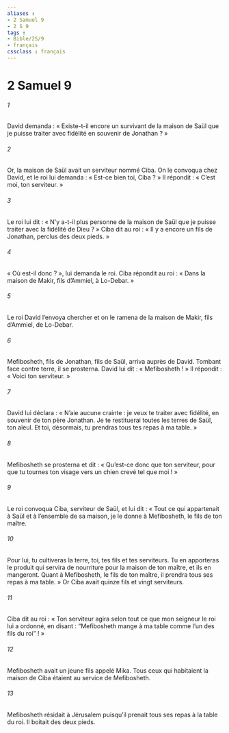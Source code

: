 ```yaml
---
aliases : 
- 2 Samuel 9
- 2 S 9
tags : 
- Bible/2S/9
- français
cssclass : français
---
```


# 2 Samuel 9

###### 1
David demanda : « Existe-t-il encore un survivant de la maison de Saül que je puisse traiter avec fidélité en souvenir de Jonathan ? »
###### 2
Or, la maison de Saül avait un serviteur nommé Ciba. On le convoqua chez David, et le roi lui demanda : « Est-ce bien toi, Ciba ? » Il répondit : « C’est moi, ton serviteur. »
###### 3
Le roi lui dit : « N’y a-t-il plus personne de la maison de Saül que je puisse traiter avec la fidélité de Dieu ? » Ciba dit au roi : « Il y a encore un fils de Jonathan, perclus des deux pieds. »
###### 4
« Où est-il donc ? », lui demanda le roi. Ciba répondit au roi : « Dans la maison de Makir, fils d’Ammiel, à Lo-Debar. »
###### 5
Le roi David l’envoya chercher et on le ramena de la maison de Makir, fils d’Ammiel, de Lo-Debar.
###### 6
Mefibosheth, fils de Jonathan, fils de Saül, arriva auprès de David. Tombant face contre terre, il se prosterna. David lui dit : « Mefibosheth ! » Il répondit : « Voici ton serviteur. »
###### 7
David lui déclara : « N’aie aucune crainte : je veux te traiter avec fidélité, en souvenir de ton père Jonathan. Je te restituerai toutes les terres de Saül, ton aïeul. Et toi, désormais, tu prendras tous tes repas à ma table. »
###### 8
Mefibosheth se prosterna et dit : « Qu’est-ce donc que ton serviteur, pour que tu tournes ton visage vers un chien crevé tel que moi ! »
###### 9
Le roi convoqua Ciba, serviteur de Saül, et lui dit : « Tout ce qui appartenait à Saül et à l’ensemble de sa maison, je le donne à Mefibosheth, le fils de ton maître.
###### 10
Pour lui, tu cultiveras la terre, toi, tes fils et tes serviteurs. Tu en apporteras le produit qui servira de nourriture pour la maison de ton maître, et ils en mangeront. Quant à Mefibosheth, le fils de ton maître, il prendra tous ses repas à ma table. » Or Ciba avait quinze fils et vingt serviteurs.
###### 11
Ciba dit au roi : « Ton serviteur agira selon tout ce que mon seigneur le roi lui a ordonné, en disant : “Mefibosheth mange à ma table comme l’un des fils du roi” ! »
###### 12
Mefibosheth avait un jeune fils appelé Mika. Tous ceux qui habitaient la maison de Ciba étaient au service de Mefibosheth.
###### 13
Mefibosheth résidait à Jérusalem puisqu’il prenait tous ses repas à la table du roi. Il boitait des deux pieds.
